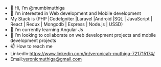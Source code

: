 - 👋 Hi, I’m @mumbimuthiga
- 👀 I’m interested in Web development and Mobile development
- My Stack is (PHP |CodeIgniter |Laravel |Android |SQL |  JavaScript  | React | Redux | Mongodb  | Express | Node.js | USSD)
- 🌱 I’m currently learning Angular Js 
- 💞️ I’m looking to collaborate on web development projects and mobile development projects
- 📫 How to reach me 
- LinkedIn:https://www.linkedin.com/in/veronicah-muthiga-721715174/
- Email:veronicmuthiga@gmail.com

<!---
mumbimuthiga/mumbimuthiga is a ✨ special ✨ repository because its `README.md` (this file) appears on your GitHub profile.
You can click the Preview link to take a look at your changes.
--->
